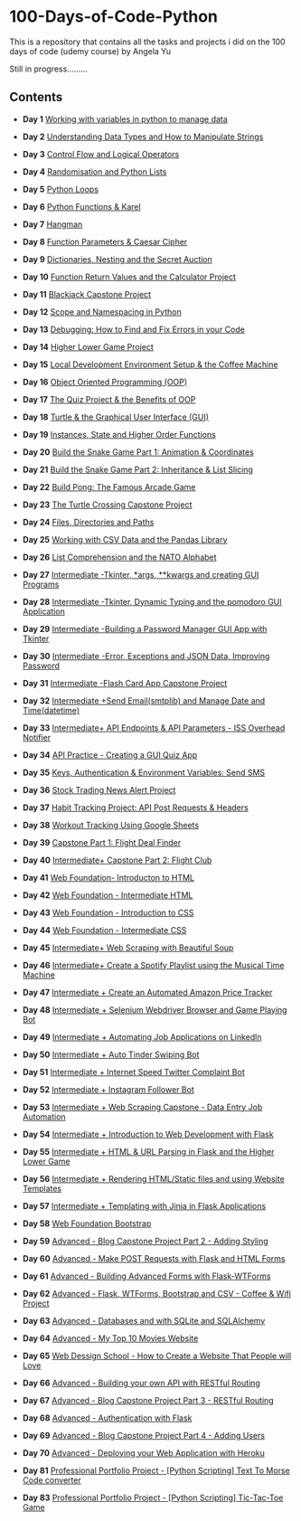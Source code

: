 # 100-Days-of-Code-Python


This is a repository that contains all the tasks and projects i did on the 100 days of code (udemy course) by Angela Yu

Still in progress.........


## Contents

* **Day 1** [Working with variables in python to manage data](https://github.com/Kingsolomon445/100-Days-of-Code-Python-/tree/main/day01)

* **Day 2** [Understanding Data Types and How to Manipulate Strings](https://github.com/Kingsolomon445/100-Days-of-Code-Python-/tree/main/day02)

* **Day 3** [Control Flow and Logical Operators](https://github.com/Kingsolomon445/100-Days-of-Code-Python-/tree/main/day03)

* **Day 4** [Randomisation and Python Lists](https://github.com/Kingsolomon445/100-Days-of-Code-Python-/tree/main/day04)

* **Day 5** [Python Loops](https://github.com/Kingsolomon445/100-Days-of-Code-Python-/tree/main/day05)

* **Day 6** [Python Functions & Karel](https://github.com/Kingsolomon445/100-Days-of-Code-Python-/tree/main/day06)

* **Day 7** [Hangman](https://github.com/Kingsolomon445/100-Days-of-Code-Python-/tree/main/day07)

* **Day 8** [Function Parameters & Caesar Cipher](https://github.com/Kingsolomon445/100-Days-of-Code-Python-/tree/main/day08)

* **Day 9** [Dictionaries, Nesting and the Secret Auction](https://github.com/Kingsolomon445/100-Days-of-Code-Python-/tree/main/day09)

* **Day 10** [Function Return Values and the Calculator Project](https://github.com/Kingsolomon445/100-Days-of-Code-Python-/tree/main/day10)

* **Day 11** [Blackjack Capstone Project](https://github.com/Kingsolomon445/100-Days-of-Code-Python-/tree/main/day11)

* **Day 12** [Scope and Namespacing in Python](https://github.com/Kingsolomon445/100-Days-of-Code-Python-/tree/main/day12)

* **Day 13** [Debugging: How to Find and Fix Errors in your Code](https://github.com/Kingsolomon445/100-Days-of-Code-Python-/tree/main/day13)

* **Day 14** [Higher Lower Game Project](https://github.com/Kingsolomon445/100-Days-of-Code-Python-/tree/main/day14)

* **Day 15** [Local Development Environment Setup & the Coffee Machine](https://github.com/Kingsolomon445/100-Days-of-Code-Python-/tree/main/day15)

* **Day 16** [Object Oriented Programming (OOP)](https://github.com/Kingsolomon445/100-Days-of-Code-Python-/tree/main/day16)

* **Day 17** [The Quiz Project & the Benefits of OOP](https://github.com/Kingsolomon445/100-Days-of-Code-Python-/tree/main/day17)

* **Day 18** [Turtle & the Graphical User Interface (GUI)](https://github.com/Kingsolomon445/100-Days-of-Code-Python-/tree/main/day18)

* **Day 19** [Instances, State and Higher Order Functions](https://github.com/Kingsolomon445/100-Days-of-Code-Python-/tree/main/day19)

* **Day 20** [Build the Snake Game Part 1: Animation & Coordinates](https://github.com/Kingsolomon445/100-Days-of-Code-Python-/tree/main/day20)

* **Day 21** [Build the Snake Game Part 2: Inheritance & List Slicing](https://github.com/Kingsolomon445/100-Days-of-Code-Python-/tree/main/day21)

* **Day 22** [Build Pong: The Famous Arcade Game](https://github.com/Kingsolomon445/100-Days-of-Code-Python-/tree/main/day22)

* **Day 23** [The Turtle Crossing Capstone Project](https://github.com/Kingsolomon445/100-Days-of-Code-Python-/tree/main/day23)

* **Day 24** [Files, Directories and Paths](https://github.com/Kingsolomon445/100-Days-of-Code-Python-/tree/main/day24)

* **Day 25** [Working with CSV Data and the Pandas Library](https://github.com/Kingsolomon445/100-Days-of-Code-Python-/tree/main/day25)

* **Day 26** [List Comprehension and the NATO Alphabet](https://github.com/Kingsolomon445/100-Days-of-Code-Python-/tree/main/day26)

* **Day 27** [Intermediate -Tkinter, *args, **kwargs and creating GUI Programs](https://github.com/Kingsolomon445/100-Days-of-Code-Python-/tree/main/day27)

* **Day 28** [Intermediate -Tkinter, Dynamic Typing and the pomodoro GUI Application](https://github.com/Kingsolomon445/100-Days-of-Code-Python-/tree/main/day28)

* **Day 29** [Intermediate -Building a Password Manager GUI App with Tkinter](https://github.com/Kingsolomon445/100-Days-of-Code-Python-/tree/main/day29)

* **Day 30** [Intermediate -Error, Exceptions and JSON Data, Improving Password](https://github.com/Kingsolomon445/100-Days-of-Code-Python-/tree/main/day30)

* **Day 31** [Intermediate -Flash Card App Capstone Project](https://github.com/Kingsolomon445/100-Days-of-Code-Python-/tree/main/day31)

* **Day 32** [Intermediate +Send Email(smtplib) and Manage Date and Time(datetime)](https://github.com/Kingsolomon445/100-Days-of-Code-Python-/tree/main/day32)

* **Day 33** [Intermediate+ API Endpoints & API Parameters - ISS Overhead Notifier](https://github.com/Kingsolomon445/100-Days-of-Code-Python-/tree/main/day33)

* **Day 34** [API Practice - Creating a GUI Quiz App](https://github.com/Kingsolomon445/100-Days-of-Code-Python-/tree/main/day34)

* **Day 35** [Keys, Authentication & Environment Variables: Send SMS](https://github.com/Kingsolomon445/100-Days-of-Code-Python-/tree/main/day35)

* **Day 36** [Stock Trading News Alert Project](https://github.com/Kingsolomon445/100-Days-of-Code-Python-/tree/main/day36)

* **Day 37** [Habit Tracking Project: API Post Requests & Headers](https://github.com/Kingsolomon445/100-Days-of-Code-Python-/tree/main/day37)

* **Day 38** [Workout Tracking Using Google Sheets](https://github.com/Kingsolomon445/100-Days-of-Code-Python-/tree/main/day38)

* **Day 39** [Capstone Part 1: Flight Deal Finder](https://github.com/Kingsolomon445/100-Days-of-Code-Python-/tree/main/day39)

* **Day 40** [Intermediate+ Capstone Part 2: Flight Club](https://github.com/Kingsolomon445/100-Days-of-Code-Python-/tree/main/day40)

* **Day 41** [Web Foundation- Introducton to HTML](https://github.com/Kingsolomon445/100-Days-of-Code-Python-/tree/main/day41)

* **Day 42** [Web Foundation - Intermediate HTML](https://github.com/Kingsolomon445/100-Days-of-Code-Python-/tree/main/day42)

* **Day 43** [Web Foundation - Introduction to CSS](https://github.com/Kingsolomon445/100-Days-of-Code-Python-/tree/main/day43)

* **Day 44** [Web Foundation - Intermediate CSS](https://github.com/Kingsolomon445/100-Days-of-Code-Python-/tree/main/day44)

* **Day 45** [Intermediate+ Web Scraping with Beautiful Soup](https://github.com/Kingsolomon445/100-Days-of-Code-Python-/tree/main/day45)

* **Day 46** [Intermediate+ Create a Spotify Playlist using the Musical Time Machine](https://github.com/Kingsolomon445/100-Days-of-Code-Python-/tree/main/day46)

* **Day 47** [Intermediate + Create an Automated Amazon Price Tracker](https://github.com/Kingsolomon445/100-Days-of-Code-Python-/tree/main/day47)

* **Day 48** [Intermediate + Selenium Webdriver Browser and Game Playing Bot](https://github.com/Kingsolomon445/100-Days-of-Code-Python-/tree/main/day48)

* **Day 49** [Intermediate + Automating Job Applications on Linkedln](https://github.com/Kingsolomon445/100-Days-of-Code-Python-/tree/main/day49)

* **Day 50** [Intermediate + Auto Tinder Swiping Bot](https://github.com/Kingsolomon445/100-Days-of-Code-Python-/tree/main/day50)

* **Day 51** [Intermediate + Internet Speed Twitter Complaint Bot](https://github.com/Kingsolomon445/100-Days-of-Code-Python-/tree/main/day51)

* **Day 52** [Intermediate + Instagram Follower Bot](https://github.com/Kingsolomon445/100-Days-of-Code-Python-/tree/main/day52)

* **Day 53** [Intermediate + Web Scraping Capstone - Data Entry Job Automation](https://github.com/Kingsolomon445/100-Days-of-Code-Python-/tree/main/day53)

* **Day 54** [Intermediate + Introduction to Web Development with Flask](https://github.com/Kingsolomon445/100-Days-of-Code-Python-/tree/main/day54)

* **Day 55** [Intermediate + HTML & URL Parsing in Flask and the Higher Lower Game](https://github.com/Kingsolomon445/100-Days-of-Code-Python-/tree/main/day55)

* **Day 56** [Intermediate + Rendering HTML/Static files and using Website Templates](https://github.com/Kingsolomon445/100-Days-of-Code-Python-/tree/main/day56)

* **Day 57** [Intermediate + Templating with Jinja in Flask Applications](https://github.com/Kingsolomon445/100-Days-of-Code-Python-/tree/main/day57)

* **Day 58** [Web Foundation Bootstrap](https://github.com/Kingsolomon445/100-Days-of-Code-Python-/tree/main/day58)

* **Day 59** [Advanced - Blog Capstone Project Part 2 - Adding Styling](https://github.com/Kingsolomon445/100-Days-of-Code-Python-/tree/main/day59)

* **Day 60** [Advanced - Make POST Requests with Flask and HTML Forms](https://github.com/Kingsolomon445/100-Days-of-Code-Python-/tree/main/day60)

* **Day 61** [Advanced - Building Advanced Forms with Flask-WTForms](https://github.com/Kingsolomon445/100-Days-of-Code-Python-/tree/main/day61)

* **Day 62** [Advanced - Flask, WTForms, Bootstrap and CSV - Coffee & Wifi Project](https://github.com/Kingsolomon445/100-Days-of-Code-Python-/tree/main/day62)

* **Day 63** [Advanced - Databases and with SQLite and SQLAlchemy](https://github.com/Kingsolomon445/100-Days-of-Code-Python-/tree/main/day63)

* **Day 64** [Advanced - My Top 10 Movies Website](https://github.com/Kingsolomon445/100-Days-of-Code-Python-/tree/main/day64)

* **Day 65** [Web Dessign School - How to Create a Website That People will Love](https://github.com/Kingsolomon445/100-Days-of-Code-Python-/tree/main/day65)

* **Day 66** [Advanced - Building your own API with RESTful Routing](https://github.com/Kingsolomon445/100-Days-of-Code-Python-/tree/main/day66)

* **Day 67** [Advanced - Blog Capstone Project Part 3 - RESTful Routing](https://github.com/Kingsolomon445/100-Days-of-Code-Python-/tree/main/day67)

* **Day 68** [Advanced - Authentication with Flask](https://github.com/Kingsolomon445/100-Days-of-Code-Python-/tree/main/day68)

* **Day 69** [Advanced - Blog Capstone Project Part 4 - Adding Users](https://github.com/Kingsolomon445/100-Days-of-Code-Python-/tree/main/day69)

* **Day 70** [Advanced - Deploying your Web Application with Heroku](https://github.com/Kingsolomon445/100-Days-of-Code-Python-/tree/main/day70)

* **Day 81** [Professional Portfolio Project - [Python Scripting] Text To Morse Code converter](https://github.com/Kingsolomon445/text-and-morse_code-converter)

* **Day 83** [Professional Portfolio Project - [Python Scripting] Tic-Tac-Toe Game](https://github.com/Kingsolomon445/100-Days-of-Code-Python/tree/main/tic_tac_toe)



